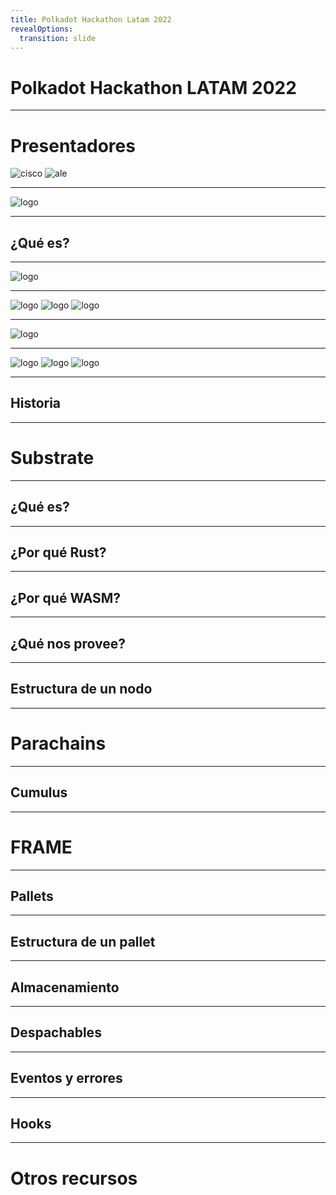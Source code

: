 ```yaml
---
title: Polkadot Hackathon Latam 2022
revealOptions:
  transition: slide
---
```


# Polkadot Hackathon LATAM 2022

---

# Presentadores

<div class="flex justify-between h-full w-full p-6">
  <img class="w-96 h-96 rounded-full" alt="cisco" src="./assets/francisco.jpg">
  <img class="w-96 h-96 rounded-full" alt="ale" src="./assets/alejandro.jpg">
</div>

---

<img class="w-full" alt="logo" src="./assets/polkadot-logo-white.svg">

----

## ¿Qué es?

----

<div class="flex justify-center h-full w-full p-6">
  <img class="w-96" alt="logo" src="./assets/polkadot-logo-white.svg">
</div>

----

<div class="flex justify-between h-full w-full p-6">
  <img class="w-96" alt="logo" src="./assets/polkadot-logo-white.svg">
  <img class="w-16" alt="logo" src="./assets/arrow.svg">
  <img class="w-96" alt="logo" src="./assets/substrate-logo.svg">
</div>

----

<div class="flex justify-center h-full w-full p-6">
  <img class="w-96" alt="logo" src="./assets/substrate-logo.svg">
</div>

----

<div class="flex justify-between h-full w-full p-6">
  <img class="w-96" alt="logo" src="./assets/substrate-logo.svg">
  <img class="w-16" alt="logo" src="./assets/arrow.svg">
  <img class="w-96" alt="logo" src="./assets/polkadot-logo-white.svg">
</div>

----

## Historia

---

# Substrate

----

## ¿Qué es?

----

## ¿Por qué Rust?

----

## ¿Por qué WASM?

----

## ¿Qué nos provee?

----

## Estructura de un nodo

---

# Parachains

----

## Cumulus

---

# FRAME

----

## Pallets

----

## Estructura de un pallet

----

## Almacenamiento

----

## Despachables

----

## Eventos y errores

----

## Hooks

---

# Otros recursos

[comment]: # "TODO: Copiar de Sasha"
